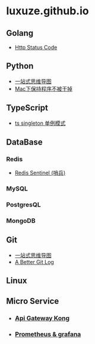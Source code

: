 # luxuze.github.io

## Golang

* [Http Status Code](./md/go/http_status_code.md)

## Python

* [一站式思维导图](./md/py/py3.png)
* [Mac下保持程序不被干掉](./md/py/mac_keep_aliving_python_process.md)

## TypeScript

* [ts singleton 单例模式](./md/ts/singleton.md)

## DataBase

### Redis

* [Redis Sentinel (哨兵)](./md/db/redis/sentinel.md)

### MySQL

### PostgresQL

### MongoDB

## Git

* [一站式思维导图](./md/git/git.jpeg)
* [A Better Git Log](./md/git/better_git_log.md)

## Linux

## Micro Service

* ### [Api Gateway Kong](./md/ms/kong.md)

* ### [Prometheus & grafana](./md/ms/prometheus.md)

